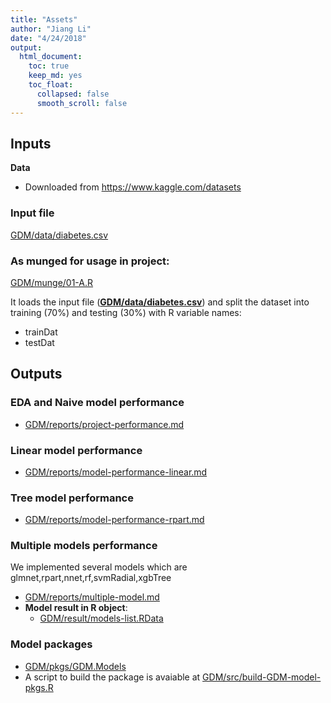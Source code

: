 ```yaml
---
title: "Assets"
author: "Jiang Li"
date: "4/24/2018"
output: 
  html_document:
    toc: true
    keep_md: yes
    toc_float:
      collapsed: false
      smooth_scroll: false
---
```




## Inputs

**Data**

- Downloaded from https://www.kaggle.com/datasets

### Input file
[GDM/data/diabetes.csv](GDM/data/diabetes.csv)

### **As munged for usage in project:**
[GDM/munge/01-A.R](GDM/munge/01-A.R])

It loads the input file (**[GDM/data/diabetes.csv](GDM/data/diabetes.csv)**) and split the dataset into training (70%) and testing (30%) with R variable names:
- trainDat
- testDat

## Outputs

### EDA and Naive model performance

- [GDM/reports/project-performance.md](GDM/reports/project-performance.md)

###  Linear model performance
- [GDM/reports/model-performance-linear.md](GDM/reports/model-performance-linear.md)

### Tree model performance
- [GDM/reports/model-performance-rpart.md](GDM/reports/model-performance-rpart.md)

### Multiple models performance

We implemented several models which are glmnet,rpart,nnet,rf,svmRadial,xgbTree
- [GDM/reports/multiple-model.md](GDM/reports/multiple-model.md)
- **Model result in R object**: 
    - [GDM/result/models-list.RData](GDM/result/models-list.RData)
    
### Model packages
- [GDM/pkgs/GDM.Models](GDM/pkgs/GDM.Models)
- A script to build the package is avaiable at [GDM/src/build-GDM-model-pkgs.R](GDM/src/build-GDM-model-pkgs.R)

    



